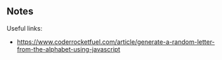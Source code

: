 ## Notes

Useful links: 
* https://www.coderrocketfuel.com/article/generate-a-random-letter-from-the-alphabet-using-javascript